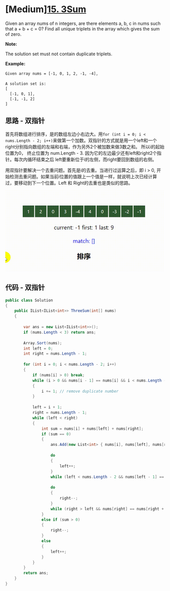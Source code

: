 # [Medium][15. 3Sum](https://leetcode.com/problems/3sum/)

Given an array nums of n integers, are there elements a, b, c in nums such that a + b + c = 0? Find all unique triplets in the array which gives the sum of zero.

**Note:**

The solution set must not contain duplicate triplets.

**Example:**

```text
Given array nums = [-1, 0, 1, 2, -1, -4],

A solution set is:
[
  [-1, 0, 1],
  [-1, -1, 2]
]
```

## 思路 - 双指针

首先将数组进行排序，是的数组左边小右边大。用`for (int i = 0; i < nums.Length - 2; i++)`来做第一个加数。双指针的方式就是用一个left和一个right分别指向数组的左端和右端，作为另外2个被加数来做3数之和。
所以i的起始位置为0， 终止位置为 num.Length - 3. 因为它的左边最少还有left和right2个指针。每次内循环结束之后 left要重新位于i的左侧，而right要回到数组的右侧。

用双指针要解决一个去重问题。首先是i的去重。当进行过运算之后，即 i > 0, 开始检测去重问题。如果当前i位置的值跟上一个值是一样，就说明上次已经计算过，要移动到下一个位置。Left 和 Right的去重也是类似的思路。

![image](image/figure1.gif)

## 代码 - 双指针

```csharp
public class Solution
{
    public IList<IList<int>> ThreeSum(int[] nums)
    {

        var ans = new List<IList<int>>();
        if (nums.Length < 3) return ans;

        Array.Sort(nums);
        int left = 0;
        int right = nums.Length - 1;

        for (int i = 0; i < nums.Length - 2; i++)
        {
            if (nums[i] > 0) break;
            while (i > 0 && nums[i - 1] == nums[i] && i < nums.Length - 1)
            {
                i += 1; // remove duplicate number
            }

            left = i + 1;
            right = nums.Length - 1;
            while (left < right)
            {
                int sum = nums[i] + nums[left] + nums[right];
                if (sum == 0)
                {
                    ans.Add(new List<int> { nums[i], nums[left], nums[right] });

                    do
                    {
                        left++;
                    }
                    while (left < nums.Length - 2 && nums[left - 1] == nums[left]); // remove duplicate number

                    do
                    {
                        right--;
                    }
                    while (right > left && nums[right] == nums[right + 1]); // remove duplicate number
                }
                else if (sum > 0)
                {
                    right--;
                }
                else
                {
                    left++;
                }
            }
        }
        return ans;
    }
}
```
